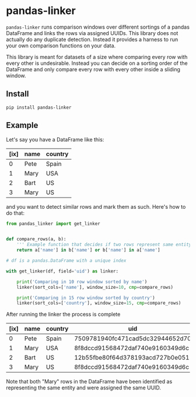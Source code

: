 # pandas-linker

`pandas-linker` runs comparison windows over different sortings of a pandas DataFrame and links the rows via assigned UUIDs. This library does not actually do any duplicate detection. Instead it provides a harness to run your own comparison functions on your data.

This library is meant for datasets of a size where comparing every row with every other is undesirable. Instead you can decide on a sorting order of the DataFrame and only compare every row with every other inside a sliding window.

## Install

```
pip install pandas-linker
```

## Example

Let's say you have a DataFrame like this:

 [ix] | name | country
------|------|--------
   0  | Pete | Spain
   1  | Mary | USA
   2  | Bart | US
   3  | Mary | US

and you want to detect similar rows and mark them as such. Here's how to do that:

```python
from pandas_linker import get_linker


def compare_rows(a, b):
    ''' Example function that decides if two rows represent same entity.'''
    return a['name'] in b['name'] or b['name'] in a['name']

# df is a pandas.DataFrame with a unique index

with get_linker(df, field='uid') as linker:

    print('Comparing in 10 row window sorted by name')
    linker(sort_cols=['name'], window_size=10, cmp=compare_rows)

    print('Comparing in 15 row window sorted by country')
    linker(sort_cols=['country'], window_size=15, cmp=compare_rows)

```

After running the linker the process is complete

 [ix] | name | country | uid
------|------|---------|----
   0  | Pete | Spain   | 7509781940fc471cad5dc32944652d70
   1  | Mary | USA     | 8f8dccd91568472daf740e9160349d6c
   2  | Bart | US      | 12b55fbe80f64d378193acd727b0e051
   3  | Mary | US      | 8f8dccd91568472daf740e9160349d6c

Note that both "Mary" rows in the DataFrame have been identified as representing
the same entity and were assigned the same UUID.
